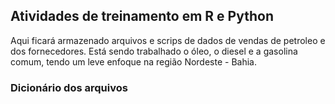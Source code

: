## Atividades de treinamento em R e Python
Aqui ficará armazenado arquivos e scrips de dados de vendas de petroleo e dos fornecedores. Está sendo trabalhado o óleo, o diesel e a gasolina comum, tendo um leve enfoque na região Nordeste - Bahia.

### Dicionário dos arquivos


